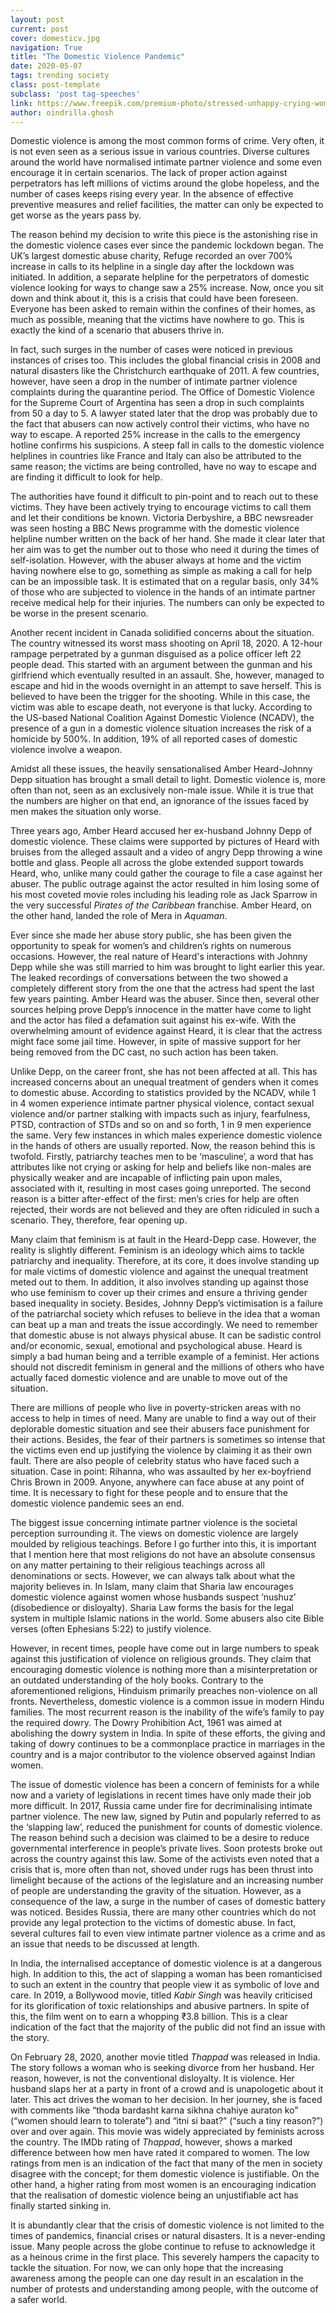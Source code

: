 ```yaml
---
layout: post
current: post
cover: domesticv.jpg
navigation: True
title: "The Domestic Violence Pandemic"
date: 2020-05-07
tags: trending society
class: post-template
subclass: 'post tag-speeches'
link: https://www.freepik.com/premium-photo/stressed-unhappy-crying-woman-victim-fear-suffering-from-female-domestic-violence_7390709.htm#page=1&query=domestic%20violence&position=8
author: oindrilla.ghosh
---
```

Domestic violence is among the most common forms of crime. Very often, it is not even seen as a serious issue in various countries. Diverse cultures around the world have normalised intimate partner violence and some even encourage it in certain scenarios. The lack of proper action against perpetrators has left millions of victims around the globe hopeless, and the number of cases keeps rising every year. In the absence of effective preventive measures and relief facilities, the matter can only be expected to get worse as the years pass by.

  

The reason behind my decision to write this piece is the astonishing rise in the domestic violence cases ever since the pandemic lockdown began. The UK’s largest domestic abuse charity, Refuge recorded an over 700% increase in calls to its helpline in a single day after the lockdown was initiated. In addition, a separate helpline for the perpetrators of domestic violence looking for ways to change saw a 25% increase. Now, once you sit down and think about it, this is a crisis that could have been foreseen. Everyone has been asked to remain within the confines of their homes, as much as possible, meaning that the victims have nowhere to go. This is exactly the kind of a scenario that abusers thrive in.

  

In fact, such surges in the number of cases were noticed in previous instances of crises too. This includes the global financial crisis in 2008 and natural disasters like the Christchurch earthquake of 2011. A few countries, however, have seen a drop in the number of intimate partner violence complaints during the quarantine period. The Office of Domestic Violence for the Supreme Court of Argentina has seen a drop in such complaints from 50 a day to 5. A lawyer stated later that the drop was probably due to the fact that abusers can now actively control their victims, who have no way to escape. A reported 25% increase in the calls to the emergency hotline confirms his suspicions. A steep fall in calls to the domestic violence helplines in countries like France and Italy can also be attributed to the same reason; the victims are being controlled, have no way to escape and are finding it difficult to look for help.

  

The authorities have found it difficult to pin-point and to reach out to these victims. They have been actively trying to encourage victims to call them and let their conditions be known. Victoria Derbyshire, a BBC newsreader was seen hosting a BBC News programme with the domestic violence helpline number written on the back of her hand. She made it clear later that her aim was to get the number out to those who need it during the times of self-isolation. However, with the abuser always at home and the victim having nowhere else to go, something as simple as making a call for help can be an impossible task. It is estimated that on a regular basis, only 34% of those who are subjected to violence in the hands of an intimate partner receive medical help for their injuries. The numbers can only be expected to be worse in the present scenario.

  

Another recent incident in Canada solidified concerns about the situation. The country witnessed its worst mass shooting on April 18, 2020. A 12-hour rampage perpetrated by a gunman disguised as a police officer left 22 people dead. This started with an argument between the gunman and his girlfriend which eventually resulted in an assault. She, however, managed to escape and hid in the woods overnight in an attempt to save herself. This is believed to have been the trigger for the shooting. While in this case, the victim was able to escape death, not everyone is that lucky. According to the US-based National Coalition Against Domestic Violence (NCADV), the presence of a gun in a domestic violence situation increases the risk of a homicide by 500%. In addition, 19% of all reported cases of domestic violence involve a weapon.

  

Amidst all these issues, the heavily sensationalised Amber Heard-Johnny Depp situation has brought a small detail to light. Domestic violence is, more often than not, seen as an exclusively non-male issue. While it is true that the numbers are higher on that end, an ignorance of the issues faced by men makes the situation only worse.

  

Three years ago, Amber Heard accused her ex-husband Johnny Depp of domestic violence. These claims were supported by pictures of Heard with bruises from the alleged assault and a video of angry Depp throwing a wine bottle and glass. People all across the globe extended support towards Heard, who, unlike many could gather the courage to file a case against her abuser. The public outrage against the actor resulted in him losing some of his most coveted movie roles including his leading role as Jack Sparrow in the very successful *Pirates of the Caribbean* franchise. Amber Heard, on the other hand, landed the role of Mera in *Aquaman*.

  

Ever since she made her abuse story public, she has been given the opportunity to speak for women’s and children’s rights on numerous occasions. However, the real nature of Heard's interactions with Johnny Depp while she was still married to him was brought to light earlier this year. The leaked recordings of conversations between the two showed a completely different story from the one that the actress had spent the last few years painting. Amber Heard was the abuser. Since then, several other sources helping prove Depp’s innocence in the matter have come to light and the actor has filed a defamation suit against his ex-wife. With the overwhelming amount of evidence against Heard, it is clear that the actress might face some jail time. However, in spite of massive support for her being removed from the DC cast, no such action has been taken.

  

Unlike Depp, on the career front, she has not been affected at all. This has increased concerns about an unequal treatment of genders when it comes to domestic abuse. According to statistics provided by the NCADV, while 1 in 4 women experience intimate partner physical violence, contact sexual violence and/or partner stalking with impacts such as injury, fearfulness, PTSD, contraction of STDs and so on and so forth, 1 in 9 men experience the same. Very few instances in which males experience domestic violence in the hands of others are usually reported. Now, the reason behind this is twofold. Firstly, patriarchy teaches men to be ‘masculine’, a word that has attributes like not crying or asking for help and beliefs like non-males are physically weaker and are incapable of inflicting pain upon males, associated with it, resulting in most cases going unreported. The second reason is a bitter after-effect of the first: men’s cries for help are often rejected, their words are not believed and they are often ridiculed in such a scenario. They, therefore, fear opening up.

  

Many claim that feminism is at fault in the Heard-Depp case. However, the reality is slightly different. Feminism is an ideology which aims to tackle patriarchy and inequality. Therefore, at its core, it does involve standing up for male victims of domestic violence and against the unequal treatment meted out to them. In addition, it also involves standing up against those who use feminism to cover up their crimes and ensure a thriving gender based inequality in society. Besides, Johnny Depp’s victimisation is a failure of the patriarchal society which refuses to believe in the idea that a woman can beat up a man and treats the issue accordingly. We need to remember that domestic abuse is not always physical abuse. It can be sadistic control and/or economic, sexual, emotional and psychological abuse. Heard is simply a bad human being and a terrible example of a feminist. Her actions should not discredit feminism in general and the millions of others who have actually faced domestic violence and are unable to move out of the situation.

  

There are millions of people who live in poverty-stricken areas with no access to help in times of need. Many are unable to find a way out of their deplorable domestic situation and see their abusers face punishment for their actions. Besides, the fear of their partners is sometimes so intense that the victims even end up justifying the violence by claiming it as their own fault. There are also people of celebrity status who have faced such a situation. Case in point: Rihanna, who was assaulted by her ex-boyfriend Chris Brown in 2009. Anyone, anywhere can face abuse at any point of time. It is necessary to fight for these people and to ensure that the domestic violence pandemic sees an end.

  

The biggest issue concerning intimate partner violence is the societal perception surrounding it. The views on domestic violence are largely moulded by religious teachings. Before I go further into this, it is important that I mention here that most religions do not have an absolute consensus on any matter pertaining to their religious teachings across all denominations or sects. However, we can always talk about what the majority believes in. In Islam, many claim that Sharia law encourages domestic violence against women whose husbands suspect ‘nushuz’ (disobedience or disloyalty). Sharia Law forms the basis for the legal system in multiple Islamic nations in the world. Some abusers also cite Bible verses (often Ephesians 5:22) to justify violence.

  

However, in recent times, people have come out in large numbers to speak against this justification of violence on religious grounds. They claim that encouraging domestic violence is nothing more than a misinterpretation or an outdated understanding of the holy books. Contrary to the aforementioned religions, Hinduism primarily preaches non-violence on all fronts. Nevertheless, domestic violence is a common issue in modern Hindu families. The most recurrent reason is the inability of the wife’s family to pay the required dowry. The Dowry Prohibition Act, 1961 was aimed at abolishing the dowry system in India. In spite of these efforts, the giving and taking of dowry continues to be a commonplace practice in marriages in the country and is a major contributor to the violence observed against Indian women.

  

The issue of domestic violence has been a concern of feminists for a while now and a variety of legislations in recent times have only made their job more difficult. In 2017, Russia came under fire for decriminalising intimate partner violence. The new law, signed by Putin and popularly referred to as the ‘slapping law’, reduced the punishment for counts of domestic violence. The reason behind such a decision was claimed to be a desire to reduce governmental interference in people’s private lives. Soon protests broke out across the country against this law. Some of the activists even noted that a crisis that is, more often than not, shoved under rugs has been thrust into limelight because of the actions of the legislature and an increasing number of people are understanding the gravity of the situation. However, as a consequence of the law, a surge in the number of cases of domestic battery was noticed. Besides Russia, there are many other countries which do not provide any legal protection to the victims of domestic abuse. In fact, several cultures fail to even view intimate partner violence as a crime and as an issue that needs to be discussed at length.

  

In India, the internalised acceptance of domestic violence is at a dangerous high. In addition to this, the act of slapping a woman has been romanticised to such an extent in the country that people view it as symbolic of love and care. In 2019, a Bollywood movie, titled *Kabir Singh* was heavily criticised for its glorification of toxic relationships and abusive partners. In spite of this, the film went on to earn a whopping ₹3.8 billion. This is a clear indication of the fact that the majority of the public did not find an issue with the story.

  

On February 28, 2020, another movie titled *Thappad* was released in India. The story follows a woman who is seeking divorce from her husband. Her reason, however, is not the conventional disloyalty. It is violence. Her husband slaps her at a party in front of a crowd and is unapologetic about it later. This act drives the woman to her decision. In her journey, she is faced with comments like “thoda bardasht karna sikhna chahiye auraton ko” (“women should learn to tolerate”) and “itni si baat?” (“such a tiny reason?”) over and over again. This movie was widely appreciated by feminists across the country. The IMDb rating of *Thappad*, however, shows a marked difference between how men have rated it compared to women. The low ratings from men is an indication of the fact that many of the men in society disagree with the concept; for them domestic violence is justifiable. On the other hand, a higher rating from most women is an encouraging indication that the realisation of domestic violence being an unjustifiable act has finally started sinking in.

  

It is abundantly clear that the crisis of domestic violence is not limited to the times of pandemics, financial crises or natural disasters. It is a never-ending issue. Many people across the globe continue to refuse to acknowledge it as a heinous crime in the first place. This severely hampers the capacity to tackle the situation. For now, we can only hope that the increasing awareness among the people can one day result in an escalation in the number of protests and understanding among people, with the outcome of a safer world.
